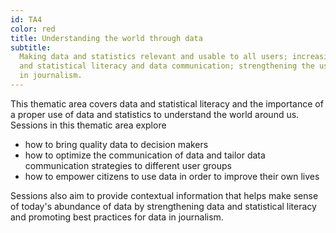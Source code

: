 ```yaml
---
id: TA4
color: red
title: Understanding the world through data
subtitle:
  Making data and statistics relevant and usable to all users; increasing data
  and statistical literacy and data communication; strengthening the use of data
  in journalism.
---
```


This thematic area covers data and statistical literacy and the importance of a
proper use of data and statistics to understand the world around us. Sessions in
this thematic area explore

- how to bring quality data to decision makers
- how to optimize the communication of data and tailor data communication
  strategies to different user groups
- how to empower citizens to use data in order to improve their own lives

Sessions also aim to provide contextual information that helps make sense of
today's abundance of data by strengthening data and statistical literacy and
promoting best practices for data in journalism.
